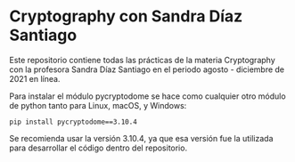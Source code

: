 # Cryptography con Sandra Díaz Santiago

Este repositorio contiene todas las prácticas de la materia Cryptography con la profesora Sandra Díaz Santiago en el periodo agosto - diciembre de 2021 en línea.

Para instalar el módulo pycryptodome se hace como cualquier otro módulo de python tanto para Linux, macOS, y Windows:

```
pip install pycryptodome==3.10.4
```
Se recomienda usar la versión 3.10.4, ya que esa versión fue la utilizada para desarrollar el código dentro del repositorio.